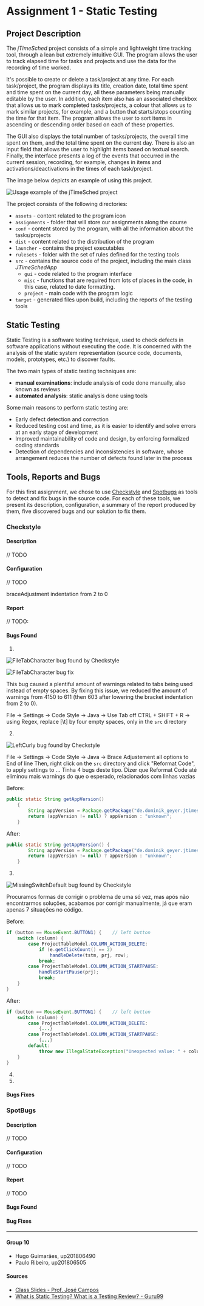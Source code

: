# Assignment 1 - Static Testing

## Project Description

The *jTimeSched* project consists of a simple and lightweight time tracking tool, through a lean but extremely intuitive GUI.
The program allows the user to track elapsed time for tasks and projects and use the data for the recording of time worked.

It's possible to create or delete a task/project at any time.
For each task/project, the program displays its title, creation date, total time spent and time spent on the current day, all these parameters being manually editable by the user.
In addition, each item also has an associated checkbox that allows us to mark completed tasks/projects, a colour that allows us to mark similar projects, for example, and a button that starts/stops counting the time for that item.
The program allows the user to sort items in ascending or descending order based on each of these properties.

The GUI also displays the total number of tasks/projects, the overall time spent on them, and the total time spent on the current day.
There is also an input field that allows the user to highlight items based on textual search.
Finally, the interface presents a log of the events that occurred in the current session, recording, for example, changes in items and activations/deactivations in the times of each task/project.

The image below depicts an example of using this project.

![Usage example of the *jTimeSched* project](./images/jTimeSched.png)

The project consists of the following directories:

- `assets` - content related to the program icon
- `assignments` - folder that will store our assignments along the course
- `conf` - content stored by the program, with all the information about the tasks/projects
- `dist` - content related to the distribution of the program
- `launcher` - contains the project executables
- `rulesets` - folder with the set of rules defined for the testing tools
- `src` - contains the source code of the project, including the main class *JTimeSchedApp*
  - `gui` - code related to the program interface
  - `misc` - functions that are required from lots of places in the code, in this case, related to date formatting.
  - `project` - main code with the program logic
- `target` - generated files upon build, including the reports of the testing tools

## Static Testing

Static Testing is a software testing technique, used to check defects in software applications without executing the code.
It is concerned with the analysis of the static system representation (source code, documents, models, prototypes, etc.) to discover faults.

The two main types of static testing techniques are:
  - **manual examinations**: include analysis of code done manually, also known as reviews
  - **automated analysis**: static analysis done using tools

Some main reasons to perform static testing are:
  - Early defect detection and correction
  - Reduced testing cost and time, as it is easier to identify and solve errors at an early stage of development
  - Improved maintainability of code and design, by enforcing formalized coding standards
  - Detection of dependencies and inconsistencies in software, whose arrangement reduces the number of defects found later in the process

## Tools, Reports and Bugs

For this first assignment, we chose to use [Checkstyle](https://checkstyle.sourceforge.io/) and [Spotbugs](https://spotbugs.github.io/) as tools to detect and fix bugs in the source code.
For each of these tools, we present its description, configuration, a summary of the report produced by them, five discovered bugs and our solution to fix them.

### Checkstyle


#### Description

// TODO

#### Configuration

// TODO

braceAdjustment indentation from 2 to 0

#### Report

// TODO: 

#### Bugs Found

1. 

![FileTabCharacter bug found by Checkstyle](./images/checkstyle_bug1.png)

![FileTabCharacter bug fix](./images/checkstyle_fix1.png)

This bug caused a plentiful amount of warnings related to tabs being used instead of empty spaces.
By fixing this issue, we reduced the amount of warnings from 4150 to 611 (then 603 after lowering the bracket indentation from 2 to 0).

File -> Settings -> Code Style -> Java -> Use Tab off
CTRL + SHIFT + R -> using Regex, replace [\t] by four empty spaces, only in the `src` directory

2.

![LeftCurly bug found by Checkstyle](./images/checkstyle_bug2.png)

File -> Settings -> Code Style -> Java -> Brace Adjustement all options to End of line
Then, right click on the `src` directory and click "Reformat Code", to apply settings to ...
Tinha 4 bugs deste tipo.
Dizer que Reformat Code até eliminou mais warnings do que o esperado, relacionados com linhas vazias

Before:
```java
public static String getAppVersion()
    {
        String appVersion = Package.getPackage("de.dominik_geyer.jtimesched").getImplementationVersion();
        return (appVersion != null) ? appVersion : "unknown";
    }
```

After:
```java
public static String getAppVersion() {
        String appVersion = Package.getPackage("de.dominik_geyer.jtimesched").getImplementationVersion();
        return (appVersion != null) ? appVersion : "unknown";
    }
```

3.

![MissingSwitchDefault bug found by Checkstyle](./images/checkstyle_bug3.png)

Procuramos formas de corrigir o problema de uma só vez, mas após não encontrarmos soluções, acabamos por corrigir manualmente, já que eram apenas 7 situações no código.

Before:
```java
if (button == MouseEvent.BUTTON1) {    // left button
    switch (column) {
        case ProjectTableModel.COLUMN_ACTION_DELETE:
            if (e.getClickCount() == 2)
                handleDelete(tstm, prj, row);
            break;
        case ProjectTableModel.COLUMN_ACTION_STARTPAUSE:
            handleStartPause(prj);
            break;
    }
}
```

After:
```java
if (button == MouseEvent.BUTTON1) {    // left button
    switch (column) {
        case ProjectTableModel.COLUMN_ACTION_DELETE:
            {...}
        case ProjectTableModel.COLUMN_ACTION_STARTPAUSE:
            {...}
        default:
            throw new IllegalStateException("Unexpected value: " + column);
    }
}
```

4.

5.

#### Bugs Fixes

### SpotBugs

#### Description

// TODO

#### Configuration

// TODO

#### Report

// TODO

#### Bugs Found

#### Bug Fixes

-----

#### Group 10

- Hugo Guimarães, up201806490
- Paulo Ribeiro, up201806505

#### Sources

- [Class Slides - Prof. José Campos](https://paginas.fe.up.pt/~jcmc/tvvs/2022-2023/recitations/recitation-1.pdf)
- [What is Static Testing? What is a Testing Review? - Guru99](https://www.guru99.com/testing-review.html)